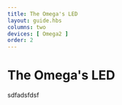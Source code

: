 ```yaml
---
title: The Omega's LED
layout: guide.hbs
columns: two
devices: [ Omega2 ]
order: 2
---
```


# The Omega's LED

sdfadsfdsf
